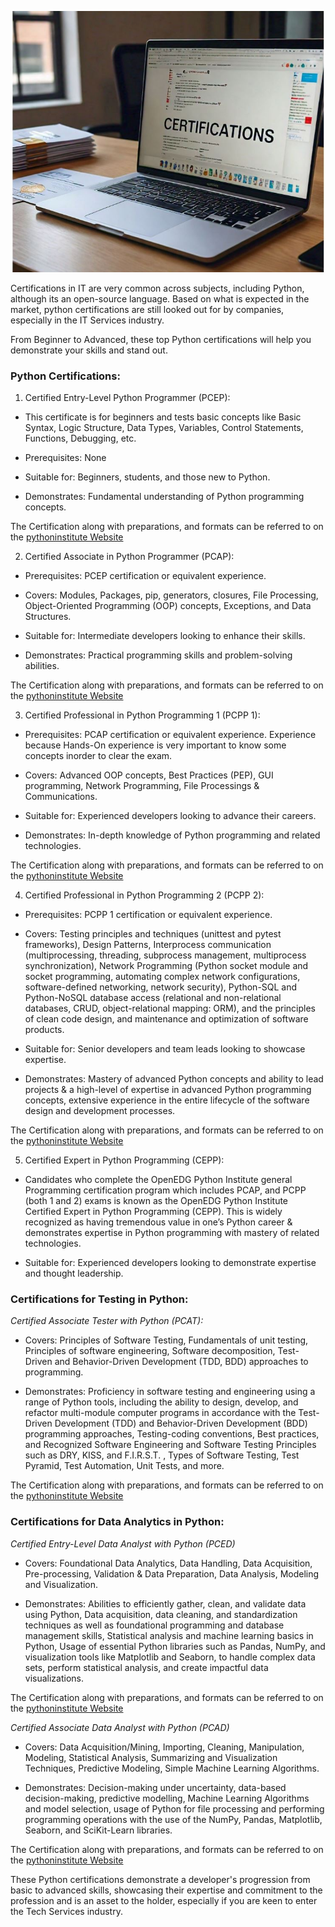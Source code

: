 ![](https://github.com/dataasciences/dataasciences.github.io/blob/master/assets/images/certi.JPG?raw=true)

Certifications in IT are very common across subjects, including Python, although its an open-source language. Based on what is expected in the market, python certifications are still looked out for by companies, especially in the IT Services industry. 

From Beginner to Advanced, these top Python certifications will help you demonstrate your skills and stand out.

### Python Certifications:

1. Certified Entry-Level Python Programmer (PCEP): 
  
* This certificate is for beginners and tests basic concepts like Basic Syntax, Logic Structure, Data Types, Variables, Control Statements, Functions, Debugging, etc. 

* Prerequisites: None

* Suitable for: Beginners, students, and those new to Python.

* Demonstrates: Fundamental understanding of Python programming concepts.

The Certification along with preparations, and formats can be referred to on the [pythoninstitute Website](https://pythoninstitute.org/pcep) 

2. Certified Associate in Python Programmer (PCAP):

* Prerequisites: PCEP certification or equivalent experience.

* Covers: Modules, Packages, pip, generators, closures, File Processing, Object-Oriented Programming (OOP) concepts, Exceptions, and Data Structures.

* Suitable for: Intermediate developers looking to enhance their skills.

* Demonstrates: Practical programming skills and problem-solving abilities.

The Certification along with preparations, and formats can be referred to on the [pythoninstitute Website](https://pythoninstitute.org/pcap) 

3. Certified Professional in Python Programming 1 (PCPP 1):

* Prerequisites: PCAP certification or equivalent experience. Experience because Hands-On experience is very important to know some concepts inorder to clear the exam.

* Covers: Advanced OOP concepts, Best Practices (PEP), GUI programming, Network Programming, File Processings & Communications.

* Suitable for: Experienced developers looking to advance their careers.

* Demonstrates: In-depth knowledge of Python programming and related technologies.

The Certification along with preparations, and formats can be referred to on the [pythoninstitute Website](https://pythoninstitute.org/pcpp1) 

4. Certified Professional in Python Programming 2 (PCPP 2):

* Prerequisites: PCPP 1 certification or equivalent experience.

* Covers: Testing principles and techniques (unittest and pytest frameworks), Design Patterns, Interprocess communication (multiprocessing, threading, subprocess management, multiprocess synchronization), Network Programming (Python socket module and socket programming, automating complex network configurations, software-defined networking, network security), Python-SQL and Python-NoSQL database access (relational and non-relational databases, CRUD, object-relational mapping: ORM), and the principles of clean code design, and maintenance and optimization of software products.

* Suitable for: Senior developers and team leads looking to showcase expertise.

* Demonstrates: Mastery of advanced Python concepts and ability to lead projects & a high-level of expertise in advanced Python programming concepts, extensive experience in the entire lifecycle of the software design and development processes.

The Certification along with preparations, and formats can be referred to on the [pythoninstitute Website](https://pythoninstitute.org/pcpp2) 

5. Certified Expert in Python Programming (CEPP):

* Candidates who complete the OpenEDG Python Institute general Programming certification program which includes PCAP, and PCPP (both 1 and 2) exams is known as the OpenEDG Python Institute Certified Expert in Python Programming (CEPP). This is widely recognized as having tremendous value in one’s Python career & demonstrates expertise in Python programming with mastery of related technologies.

* Suitable for: Experienced developers looking to demonstrate expertise and thought leadership.

### Certifications for Testing in Python:

*Certified Associate Tester with Python (PCAT):*

* Covers: Principles of Software Testing, Fundamentals of unit testing, Principles of software engineering, Software decomposition, Test-Driven and Behavior-Driven Development (TDD, BDD) approaches to programming.

* Demonstrates: Proficiency in software testing and engineering using a range of Python tools, including the ability to design, develop, and refactor multi-module computer programs in accordance with the Test-Driven Development (TDD) and Behavior-Driven Development (BDD) programming approaches, Testing-coding conventions, Best practices, and Recognized Software Engineering and Software Testing Principles such as DRY, KISS, and F.I.R.S.T. , Types of Software Testing, Test Pyramid, Test Automation, Unit Tests, and more.

The Certification along with preparations, and formats can be referred to on the [pythoninstitute Website](https://pythoninstitute.org/pcat)

### Certifications for Data Analytics in Python:

*Certified Entry-Level Data Analyst with Python (PCED)*

* Covers: Foundational Data Analytics, Data Handling, Data Acquisition, Pre-processing, Validation & Data Preparation, Data Analysis, Modeling and Visualization.

* Demonstrates: Abilities to efficiently gather, clean, and validate data using Python, Data acquisition, data cleaning, and standardization techniques as well as foundational programming and database management skills, Statistical analysis and machine learning basics in Python, Usage of essential Python libraries such as Pandas, NumPy, and visualization tools like Matplotlib and Seaborn, to handle complex data sets, perform statistical analysis, and create impactful data visualizations.

The Certification along with preparations, and formats can be referred to on the [pythoninstitute Website](https://pythoninstitute.org/pced)

*Certified Associate Data Analyst with Python (PCAD)*

* Covers: Data Acquisition/Mining, Importing, Cleaning, Manipulation, Modeling, Statistical Analysis, Summarizing and Visualization Techniques, Predictive Modeling, Simple Machine Learning Algorithms.

* Demonstrates: Decision-making under uncertainty, data-based decision-making, predictive modelling, Machine Learning Algorithms and model selection, usage of Python for file processing and performing programming operations with the use of the NumPy, Pandas, Matplotlib, Seaborn, and SciKit-Learn libraries.

The Certification along with preparations, and formats can be referred to on the [pythoninstitute Website](https://pythoninstitute.org/pcad)

These Python certifications demonstrate a developer's progression from basic to advanced skills, showcasing their expertise and commitment to the profession and is an asset to the holder, especially if you are keen to enter the Tech Services industry.
